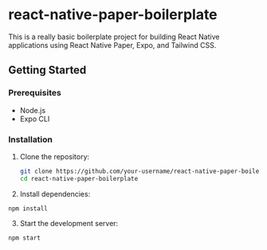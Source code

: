 # react-native-paper-boilerplate

This is a really basic boilerplate project for building React Native applications using React Native Paper, Expo, and Tailwind CSS.

## Getting Started

### Prerequisites

- Node.js
- Expo CLI

### Installation

1. Clone the repository:

   ```sh
   git clone https://github.com/your-username/react-native-paper-boilerplate.git
   cd react-native-paper-boilerplate

   ```

2. Install dependencies:

`npm install`

3. Start the development server:

`npm start`
